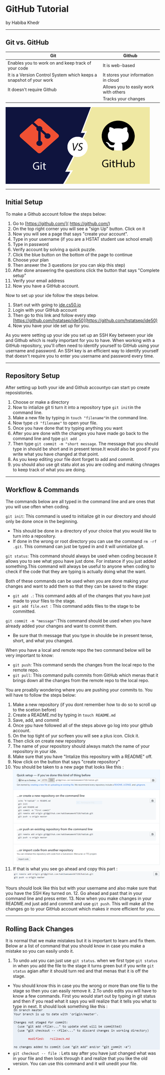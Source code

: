 # GitHub Tutorial

by Habiba Khedr

---
## Git vs. GitHub

| Git | Github |
| --- | --- |
| Enables you to work on and keep track of your code | It is web-based |
| It is a Version Control System which keeps a snapshot of your work  | It stores your information in cloud |
| It doesn't require Github | Allows you to easily work with others |
|  | Tracks your changes |

   ![Alt Text](git-vs-github.png)







---
## Initial Setup
To make a Github account follow the steps below:
1. Go to [https://github.com/]( https://github.com/)
2. On the top right corner you will see a "sign Up" button. Click on it
3. Now you will see a page  that says "create your account".
4. Type in your username (if you are a HSTAT student use school email)
5. Type in password
6. Verify account by solving a quick puzzle.
7. Click the blue button on the bottom of the page to continue
8. Choose your plan
9. Then answer the 3 questions (or you can skip this step)
10. After done answering the questions click the button that says "Complete setup"
11. Verify your email address
12. Now you have a GitHub account.

Now to set up your ide follow the steps below.
1. Start out with going to [ide.cs50.io](ide.cs50.io)
2. Login with your GitHub account
3. Then go to this link and follow every step [https://github.com/hstatsep/ide50](https://github.com/hstatsep/ide50)
4. Now you have your ide set up for you.

As you were setting up your ide you set up an SSH Key between your ide and Github which is really important for you to have. When working with a GitHub repository, you'll often need to identify yourself to GitHub using your username and password. An SSH key is an efficient way to identify yourself that doesn't require you to enter you username and password every time.


---
## Repository Setup
After setting up both your ide and Github accountyo can start yo create reposistories.
1. Choose or make a directory
2. Now to intialize git ti turn it into a repository type `git init`in the command line.
3. Make a new file by typing in `touch "filename"`in the command line.
4. Now type `c9 "filename"` to open your file.
5. Once you have done that try typing anything you want
6. After you are done with the changes you have made go back to the command line and type `git add .`
7. Then type `git commit -m "short message`. The message that you should type in should be short and in present tense.It would also be good if you write what you have changed at that point.
8. As you keep editing your file dont forget to add and commit.
9. you should also use git statu alot as you are coding and making chnages to keep track of what you are doing.


---
## Workflow & Commands
The commands below are all typed in the command line and are ones that you will use often when coding.

`git init`: This command is used to initialize git in our directory and should only be done once in the beginning.
* This should be done in a directory of your choice that you would like to turn into a repository.
* If done in the wrong or root directory you can use the command `rm -rf .git`. This command can just be typed in and it will unintialize git.

`git status`: This command should always be used when coding because it allows you to see what ypou have just done. For instance if you just added something.This command will always be useful to anyone when coding to check if the code that they are typing is actually doing what the want.

Both of these commands can be used when you are done making your changes and want to add them so that they can be saved to the stage:
* `git add .`: This command adds all of the changes that you have just made to your files to the stage.
* `git add file.ext `: This command adds files to the stage to be committed.

`git commit -m "message"`:This command should be used when you have already added your changes and want to commit them.
* Be sure that th message that you type in shoulde be in present tense, short, and what you changed.

When you have a local and remote repo the two command below will be very important to know:
* `git push`: This command sends the changes from the local repo to the remote repo.
* `git pull`: This command pulls commits from GitHub which menas that it brings down all the changes from the remote repo to the local repo.

You are proablly wondering where you are pushing your commits to. You will have to follow the steps below:
1. Make a new repository (if you dont remember how to do so to scroll up to the scetion before)
2. Create a README.md by typing in `touch README.md`
3. Save, add, and commit
4. Once ypu have followed all of the steps above go log into your github account.
5. On the top tight of yur scrfeen you will see a plus icon. Click it.
6. Then click on create new repository
7. The name of your repository should always match the name of your repository in your ide.
8. Make sure that you have "Intalize this repository with a README" off.
9. Now click on the button that says "create repository"
10. You should be taken to a new page that looks like this :
     ![Alt Text](code.PNG)
11. If that is what you see go ahead and copy this part :
    ![Alt Text](git-push.PNG)

Yours should look like this but with your username and also make sure that you have the SSH Key turned on.
12. Go ahead and past that in your command line and press enter.
13. Now when you make changes in your README.md just add and commit and use `git push`. This will make all the changes go to your GitHub account which makes ir more efficient for you.



---
## Rolling Back Changes

It is normal that we make mistakes but it is important to learn and fix them. Below ar a list of command that you should know in case you make a mistake so you can easily undo it.
1. To undo `add` you can just use `git status`. when we first type `git status` in when you add the file to the stage it turns green but if you write `git status` agian after it should turn red and that menas that it is off the stage.
* You should know this in case you the wrong or more than one file to the stage so then you can easily remove it.
2.To undo edits you will have to know a few commands. First you would start out by typing in git status and then if you read what it says you will realize that it tells you what to type in next. It should look something like this :
  ![Alt Text](edits.PNG)
* `git checkout -- file `: Lets say after you have just changed what was in your file and then look through it and realize that you like the old version. You can use this command and it will unedit your file.
* 
